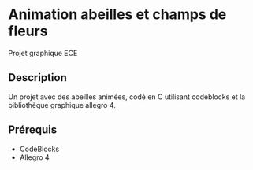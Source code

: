 # Animation abeilles et champs de fleurs
 Projet graphique ECE

## Description
Un projet avec des abeilles animées, codé en C utilisant codeblocks et la bibliothèque graphique allegro 4.

## Prérequis
- CodeBlocks
- Allegro 4
